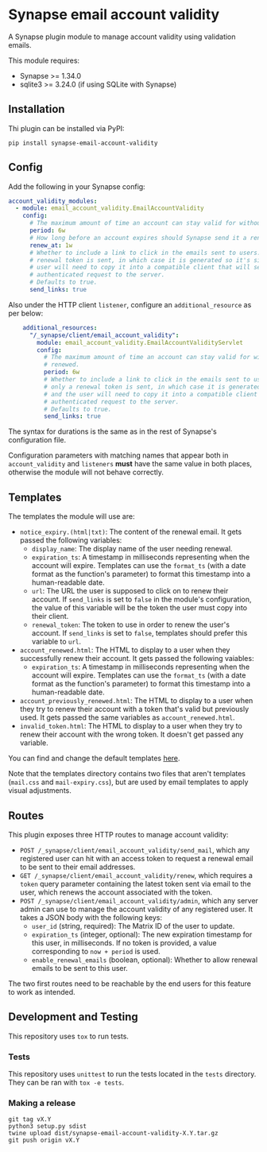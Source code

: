 # Synapse email account validity

A Synapse plugin module to manage account validity using validation emails.

This module requires:

* Synapse >= 1.34.0
* sqlite3 >= 3.24.0 (if using SQLite with Synapse)

## Installation

Thi plugin can be installed via PyPI:

```
pip install synapse-email-account-validity
```

## Config

Add the following in your Synapse config:

```yaml
account_validity_modules:
  - module: email_account_validity.EmailAccountValidity
    config:
      # The maximum amount of time an account can stay valid for without being renewed.
      period: 6w
      # How long before an account expires should Synapse send it a renewal email.
      renew_at: 1w
      # Whether to include a link to click in the emails sent to users. If false, only a
      # renewal token is sent, in which case it is generated so it's simpler, and the
      # user will need to copy it into a compatible client that will send an
      # authenticated request to the server.
      # Defaults to true.
      send_links: true
```

Also under the HTTP client `listener`, configure an `additional_resource` as per below:

```yaml
    additional_resources:
      "/_synapse/client/email_account_validity":
        module: email_account_validity.EmailAccountValidityServlet
        config:
          # The maximum amount of time an account can stay valid for without being
          # renewed.
          period: 6w
          # Whether to include a link to click in the emails sent to users. If false,
          # only a renewal token is sent, in which case it is generated so it's simpler,
          # and the user will need to copy it into a compatible client that will send an
          # authenticated request to the server.
          # Defaults to true.
          send_links: true
```

The syntax for durations is the same as in the rest of Synapse's configuration file.

Configuration parameters with matching names that appear both in `account_validity` and
`listeners` __must__ have the same value in both places, otherwise the module will not
behave correctly.

## Templates

The templates the module will use are:

* `notice_expiry.(html|txt)`: The content of the renewal email. It gets passed the
  following variables:
    * `display_name`: The display name of the user needing renewal.
    * `expiration_ts`: A timestamp in milliseconds representing when the account will
      expire. Templates can use the `format_ts` (with a date format as the function's
      parameter) to format this timestamp into a human-readable date.
    * `url`: The URL the user is supposed to click on to renew their account. If
      `send_links` is set to `false` in the module's configuration, the value of this
      variable will be the token the user must copy into their client.
    * `renewal_token`: The token to use in order to renew the user's account. If
      `send_links` is set to `false`, templates should prefer this variable to `url`.
* `account_renewed.html`: The HTML to display to a user when they successfully renew
  their account. It gets passed the following vaiables:
    * `expiration_ts`: A timestamp in milliseconds representing when the account will
      expire. Templates can use the `format_ts` (with a date format as the function's
      parameter) to format this timestamp into a human-readable date.
* `account_previously_renewed.html`: The HTML to display to a user when they try to renew
  their account with a token that's valid but previously used. It gets passed the same
  variables as `account_renewed.html`.
* `invalid_token.html`: The HTML to display to a user when they try to renew their account
  with the wrong token. It doesn't get passed any variable.

You can find and change the default templates [here](https://github.com/matrix-org/synapse-email-account-validity/tree/main/email_account_validity/templates).

Note that the templates directory contains two files that aren't templates (`mail.css`
and `mail-expiry.css`), but are used by email templates to apply visual adjustments.

## Routes

This plugin exposes three HTTP routes to manage account validity:

* `POST /_synapse/client/email_account_validity/send_mail`, which any registered user can
  hit with an access token to request a renewal email to be sent to their email addresses.
* `GET /_synapse/client/email_account_validity/renew`, which requires a `token` query
  parameter containing the latest token sent via email to the user, which renews the
  account associated with the token.
* `POST /_synapse/client/email_account_validity/admin`, which any server admin can use to
  manage the account validity of any registered user. It takes a JSON body with the
  following keys:
    * `user_id` (string, required): The Matrix ID of the user to update.
    * `expiration_ts` (integer, optional): The new expiration timestamp for this user, in
      milliseconds. If no token is provided, a value corresponding to `now + period` is
      used.
    * `enable_renewal_emails` (boolean, optional): Whether to allow renewal emails to be
      sent to this user.

The two first routes need to be reachable by the end users for this feature to work as
intended.

## Development and Testing

This repository uses `tox` to run tests.

### Tests

This repository uses `unittest` to run the tests located in the `tests`
directory. They can be ran with `tox -e tests`.

### Making a release

```
git tag vX.Y
python3 setup.py sdist
twine upload dist/synapse-email-account-validity-X.Y.tar.gz
git push origin vX.Y
```